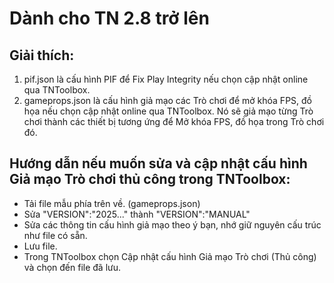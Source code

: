 # Dành cho TN 2.8 trở lên
## Giải thích:
1. pif.json là cấu hình PIF để Fix Play Integrity nếu chọn cập nhật online qua TNToolbox.
2. gameprops.json là cấu hình giả mạo các Trò chơi để mở khóa FPS, đồ họa nếu chọn cập nhật online qua TNToolbox. Nó sẽ giả mạo từng Trò chơi thành các thiết bị tương ứng để Mở khóa FPS, đồ họa trong Trò chơi đó.
## Hướng dẫn nếu muốn sửa và cập nhật cấu hình Giả mạo Trò chơi thủ công trong TNToolbox:
- Tải file mẫu phía trên về. (gameprops.json)
- Sửa "VERSION":"2025..." thành "VERSION":"MANUAL"
- Sửa các thông tin cấu hình giả mạo theo ý bạn, nhớ giữ nguyên cấu trúc như file có sẵn.
- Lưu file.
- Trong TNToolbox chọn Cập nhật cấu hình Giả mạo Trò chơi (Thủ công) và chọn đến file đã lưu.
